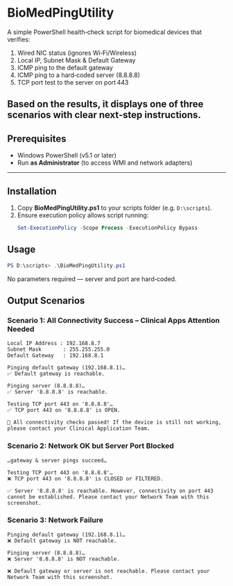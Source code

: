 # BioMedPingUtility

A simple PowerShell health‑check script for biomedical devices that verifies:

1. Wired NIC status (ignores Wi‑Fi/Wireless)  
2. Local IP, Subnet Mask & Default Gateway  
3. ICMP ping to the default gateway  
4. ICMP ping to a hard‑coded server (8.8.8.8)  
5. TCP port test to the server on port 443  

Based on the results, it displays one of three scenarios with clear next‑step instructions.
---

## Prerequisites

- Windows PowerShell (v5.1 or later)  
- Run **as Administrator** (to access WMI and network adapters)  

---

## Installation

1. Copy **BioMedPingUtility.ps1** to your scripts folder (e.g. `D:\scripts`).  
2. Ensure execution policy allows script running:
   ```powershell
   Set-ExecutionPolicy -Scope Process -ExecutionPolicy Bypass
   
## Usage
```powershell
PS D:\scripts> .\BioMedPingUtility.ps1
```
No parameters required — server and port are hard‑coded.

## Output Scenarios

### Scenario 1: All Connectivity Success – Clinical Apps Attention Needed
```text
Local IP Address : 192.168.8.7
Subnet Mask       : 255.255.255.0
Default Gateway   : 192.168.8.1

Pinging default gateway (192.168.8.1)…
✅ Default gateway is reachable.

Pinging server (8.8.8.8)…
✅ Server '8.8.8.8' is reachable.

Testing TCP port 443 on '8.8.8.8'…
✅ TCP port 443 on '8.8.8.8' is OPEN.

🎉 All connectivity checks passed! If the device is still not working, please contact your Clinical Application Team.
```
### Scenario 2: Network OK but Server Port Blocked
```text
…gateway & server pings succeed…

Testing TCP port 443 on '8.8.8.8'…
❌ TCP port 443 on '8.8.8.8' is CLOSED or FILTERED.

✅ Server '8.8.8.8' is reachable. However, connectivity on port 443 cannot be established. Please contact your Network Team with this screenshot.
```
### Scenario 3: Network Failure
```text
Pinging default gateway (192.168.8.1)…
❌ Default gateway is NOT reachable.

Pinging server (8.8.8.8)…
❌ Server '8.8.8.8' is NOT reachable.

❌ Default gateway or server is not reachable. Please contact your Network Team with this screenshot.
```
